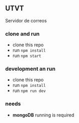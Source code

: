 ## UTVT

Servidor de correos


### clone and run

- clone this repo
- run `npm install`
- run `npm start`

### development an run

- clone this repo
- run `npm install`
- run `npm run dev`

### needs

- **mongoDB** running is required